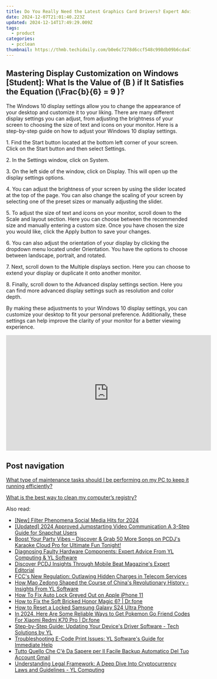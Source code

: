 ```yaml
---
title: Do You Really Need the Latest Graphics Card Drivers? Expert Advice From YL Software Solutions
date: 2024-12-07T21:01:40.223Z
updated: 2024-12-14T17:49:29.009Z
tags:
  - product
categories:
  - pcclean
thumbnail: https://thmb.techidaily.com/b0e6c7278d6ccf548c998db09b6cda475848470d5c9c7b34bcb8ab2c73be290c.jpg
---
```


## Mastering Display Customization on Windows [Student]: What Is the Value of \(B \) if It Satisfies the Equation \(\Frac{b}{6} = 9 \)?

The Windows 10 display settings allow you to change the appearance of your desktop and customize it to your liking. There are many different display settings you can adjust, from adjusting the brightness of your screen to choosing the size of text and icons on your monitor. Here is a step-by-step guide on how to adjust your Windows 10 display settings. 

1\. Find the Start button located at the bottom left corner of your screen. Click on the Start button and then select Settings.

2\. In the Settings window, click on System.

3\. On the left side of the window, click on Display. This will open up the display settings options. 

4\. You can adjust the brightness of your screen by using the slider located at the top of the page. You can also change the scaling of your screen by selecting one of the preset sizes or manually adjusting the slider.

5\. To adjust the size of text and icons on your monitor, scroll down to the Scale and layout section. Here you can choose between the recommended size and manually entering a custom size. Once you have chosen the size you would like, click the Apply button to save your changes.

6\. You can also adjust the orientation of your display by clicking the dropdown menu located under Orientation. You have the options to choose between landscape, portrait, and rotated.

7\. Next, scroll down to the Multiple displays section. Here you can choose to extend your display or duplicate it onto another monitor.

8\. Finally, scroll down to the Advanced display settings section. Here you can find more advanced display settings such as resolution and color depth. 

By making these adjustments to your Windows 10 display settings, you can customize your desktop to fit your personal preference. Additionally, these settings can help improve the clarity of your monitor for a better viewing experience.

<!-- affiliate ads begin -->
<iframe width="560" height="315" src="https://www.youtube.com/embed/_dOmuXhsV6Y?si=aT6vgPbDx4ajjvdr" title="YouTube video player" frameborder="0" allow="accelerometer; autoplay; clipboard-write; encrypted-media; gyroscope; picture-in-picture; web-share" referrerpolicy="strict-origin-when-cross-origin" allowfullscreen></iframe>
<!-- affiliate ads end -->

## Post navigation

[What type of maintenance tasks should I be performing on my PC to keep it running efficiently?](https://tools.techidaily.com/pcclean/products/)

[What is the best way to clean my computer’s registry?](https://tools.techidaily.com/pcclean/products/)

<ins class="adsbygoogle"
     style="display:block"
     data-ad-format="autorelaxed"
     data-ad-client="ca-pub-7571918770474297"
     data-ad-slot="1223367746"></ins>

<ins class="adsbygoogle"
     style="display:block"
     data-ad-client="ca-pub-7571918770474297"
     data-ad-slot="8358498916"
     data-ad-format="auto"
     data-full-width-responsive="true"></ins>

<span class="atpl-alsoreadstyle">Also read:</span>
<div><ul>
<li><a href="https://instagram-video-files.techidaily.com/new-filter-phenomena-social-media-hits-for-2024/"><u>[New] Filter Phenomena Social Media Hits for 2024</u></a></li>
<li><a href="https://snapchat-videos.techidaily.com/updated-2024-approved-jumpstarting-video-communication-a-3-step-guide-for-snapchat-users/"><u>[Updated] 2024 Approved Jumpstarting Video Communication A 3-Step Guide for Snapchat Users</u></a></li>
<li><a href="https://win-hot.techidaily.com/boost-your-party-vibes-discover-and-grab-50-more-songs-on-pcdjs-karaoke-cloud-pro-for-ultimate-fun-tonight/"><u>Boost Your Party Vibes – Discover & Grab 50 More Songs on PCDJ's Karaoke Cloud Pro for Ultimate Fun Tonight!</u></a></li>
<li><a href="https://win-hot.techidaily.com/diagnosing-faulty-hardware-components-expert-advice-from-yl-computing-and-yl-software/"><u>Diagnosing Faulty Hardware Components: Expert Advice From YL Computing & YL Software</u></a></li>
<li><a href="https://win-hot.techidaily.com/discover-pcdj-insights-through-mobile-beat-magazines-expert-editorial/"><u>Discover PCDJ Insights Through Mobile Beat Magazine's Expert Editorial</u></a></li>
<li><a href="https://buynow-reviews.techidaily.com/fccs-new-regulation-outlawing-hidden-charges-in-telecom-services/"><u>FCC's New Regulation: Outlawing Hidden Charges in Telecom Services</u></a></li>
<li><a href="https://win-hot.techidaily.com/how-mao-zedong-shaped-the-course-of-chinas-revolutionary-history-insights-from-yl-software/"><u>How Mao Zedong Shaped the Course of China's Revolutionary History - Insights From YL Software</u></a></li>
<li><a href="https://ios-unlock.techidaily.com/how-to-fix-auto-lock-greyed-out-on-apple-iphone-11-by-drfone-ios/"><u>How To Fix Auto Lock Greyed Out on Apple iPhone 11</u></a></li>
<li><a href="https://howto.techidaily.com/how-to-fix-the-soft-bricked-honor-magic-6-drfone-by-drfone-fix-android-problems-fix-android-problems/"><u>How to Fix the Soft Bricked Honor Magic 6? | Dr.fone</u></a></li>
<li><a href="https://android-unlock.techidaily.com/how-to-reset-a-locked-samsung-galaxy-s24-ultra-phone-by-drfone-android/"><u>How to Reset a Locked Samsung Galaxy S24 Ultra Phone</u></a></li>
<li><a href="https://android-pokemon-go.techidaily.com/in-2024-here-are-some-reliable-ways-to-get-pokemon-go-friend-codes-for-xiaomi-redmi-k70-pro-drfone-by-drfone-virtual-android/"><u>In 2024, Here Are Some Reliable Ways to Get Pokemon Go Friend Codes For Xiaomi Redmi K70 Pro | Dr.fone</u></a></li>
<li><a href="https://win-hot.techidaily.com/step-by-step-guide-updating-your-devices-driver-software-tech-solutions-by-yl/"><u>Step-by-Step Guide: Updating Your Device's Driver Software - Tech Solutions by YL</u></a></li>
<li><a href="https://win-hot.techidaily.com/troubleshooting-e-code-print-issues-yl-softwares-guide-for-immediate-help/"><u>Troubleshooting E-Code Print Issues: YL Software's Guide for Immediate Help</u></a></li>
<li><a href="https://discover-hacks.techidaily.com/tutto-quello-che-ce-da-sapere-per-il-facile-backup-automatico-del-tuo-account-gmail/"><u>Tutto Quello Che C'è Da Sapere per Il Facile Backup Automatico Del Tuo Account Gmail</u></a></li>
<li><a href="https://win-hot.techidaily.com/understanding-legal-framework-a-deep-dive-into-cryptocurrency-laws-and-guidelines-yl-computing/"><u>Understanding Legal Framework: A Deep Dive Into Cryptocurrency Laws and Guidelines - YL Computing</u></a></li>
</ul></div>


